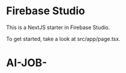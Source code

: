 # Firebase Studio

This is a NextJS starter in Firebase Studio.

To get started, take a look at src/app/page.tsx.
# AI-JOB-

